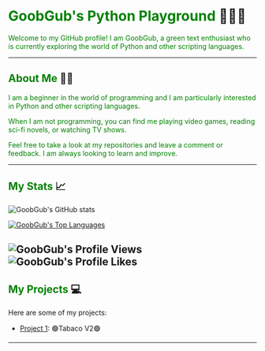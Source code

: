 # <span style="color:green">GoobGub's Python Playground</span> 🐍👨‍💻

<span style="color:green">Welcome to my GitHub profile! I am GoobGub, a green text enthusiast who is currently exploring the world of Python and other scripting languages.</span>

---

## <span style="color:green">About Me</span> 💁‍♂️

<span style="color:green">I am a beginner in the world of programming and I am particularly interested in Python and other scripting languages.</span>

<span style="color:green">When I am not programming, you can find me playing video games, reading sci-fi novels, or watching TV shows.</span>

<span style="color:green">Feel free to take a look at my repositories and leave a comment or feedback. I am always looking to learn and improve.</span>

---

## <span style="color:green">My Stats</span> 📈

![GoobGub's GitHub stats](https://github-readme-stats.vercel.app/api?username=GoobGub&show_icons=true&theme=react)

<span style="color:green">[![GoobGub's Top Languages](https://github-readme-stats.vercel.app/api/top-langs/?username=GoobGub&layout=compact&theme=react)](https://github.com/GoobGub)</span>

![GoobGub's Profile Views](https://komarev.com/ghpvc/?username=GoobGub&color=green)
![GoobGub's Profile Likes](https://img.shields.io/github/stars/GoobGub?affiliations=OWNER%2CCOLLABORATOR&color=green)
---

## <span style="color:green">My Projects</span> 💻

Here are some of my projects:

- [Project 1](https://github.com/GoobGub/Tabaco-V2): 🟢Tabaco V2🟢


---
